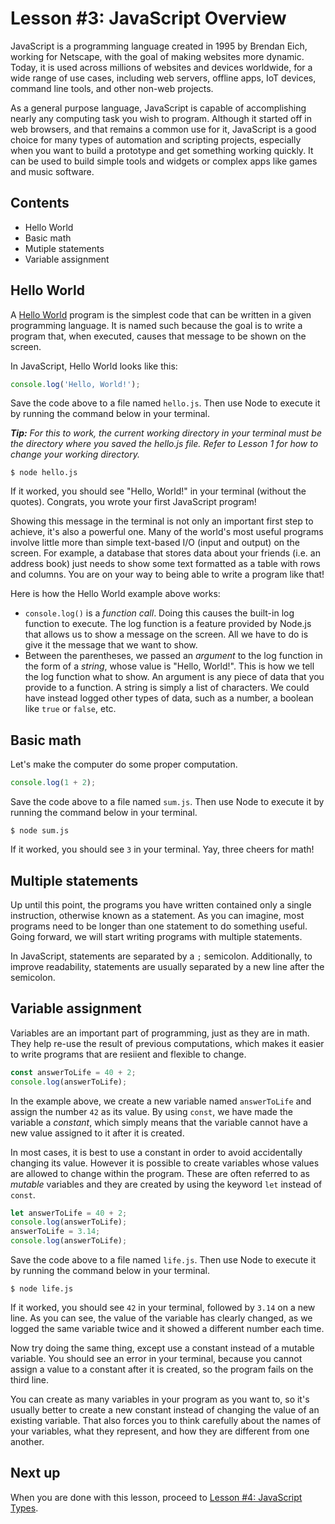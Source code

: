 # Lesson #3: JavaScript Overview

JavaScript is a programming language created in 1995 by Brendan Eich, working for Netscape, with the goal of making websites more dynamic. Today, it is used across millions of websites and devices worldwide, for a wide range of use cases, including web servers, offline apps, IoT devices, command line tools, and other non-web projects.

As a general purpose language, JavaScript is capable of accomplishing nearly any computing task you wish to program. Although it started off in web browsers, and that remains a common use for it, JavaScript is a good choice for many types of automation and scripting projects, especially when you want to build a prototype and get something working quickly. It can be used to build simple tools and widgets or complex apps like games and music software.

## Contents

 - Hello World
 - Basic math
 - Mutiple statements
 - Variable assignment

## Hello World

A [Hello World](https://en.wikipedia.org/wiki/%22Hello,_World!%22_program#Time_to_Hello_World) program is the simplest code that can be written in a given programming language. It is named such because the goal is to write a program that, when executed, causes that message to be shown on the screen.

In JavaScript, Hello World looks like this:

```js
console.log('Hello, World!');
```

Save the code above to a file named `hello.js`. Then use Node to execute it by running the command below in your terminal.

*__Tip:__ For this to work, the current working directory in your terminal must be the directory where you saved the hello.js file. Refer to Lesson 1 for how to change your working directory.*

```console
$ node hello.js
```

If it worked, you should see "Hello, World!" in your terminal (without the quotes). Congrats, you wrote your first JavaScript program!

Showing this message in the terminal is not only an important first step to achieve, it's also a powerful one. Many of the world's most useful programs involve little more than simple text-based I/O (input and output) on the screen. For example, a database that stores data about your friends (i.e. an address book) just needs to show some text formatted as a table with rows and columns. You are on your way to being able to write a program like that!

Here is how the Hello World example above works:
 - `console.log()` is a _function call_. Doing this causes the built-in log function to execute. The log function is a feature provided by Node.js that allows us to show a message on the screen. All we have to do is give it the message that we want to show.
 - Between the parentheses, we passed an _argument_ to the log function in the form of a _string_, whose value is "Hello, World!". This is how we tell the log function what to show. An argument is any piece of data that you provide to a function. A string is simply a list of characters. We could have instead logged other types of data, such as a number, a boolean like `true` or `false`, etc.

## Basic math

Let's make the computer do some proper computation.

```js
console.log(1 + 2);
```

Save the code above to a file named `sum.js`. Then use Node to execute it by running the command below in your terminal.

```console
$ node sum.js
```

If it worked, you should see `3` in your terminal. Yay, three cheers for math!

## Multiple statements

Up until this point, the programs you have written contained only a single instruction, otherwise known as a statement. As you can imagine, most programs need to be longer than one statement to do something useful. Going forward, we will start writing programs with multiple statements.

In JavaScript, statements are separated by a `;` semicolon. Additionally, to improve readability, statements are usually separated by a new line after the semicolon.

## Variable assignment

Variables are an important part of programming, just as they are in math. They help re-use the result of previous computations, which makes it easier to write programs that are resiient and flexible to change.

```js
const answerToLife = 40 + 2;
console.log(answerToLife);
```

In the example above, we create a new variable named `answerToLife` and assign the number `42` as its value. By using `const`, we have made the variable a _constant_, which simply means that the variable cannot have a new value assigned to it after it is created.

In most cases, it is best to use a constant in order to avoid accidentally changing its value. However it is possible to create variables whose values are allowed to change within the program. These are often referred to as _mutable_ variables and they are created by using the keyword `let` instead of `const`.

```js
let answerToLife = 40 + 2;
console.log(answerToLife);
answerToLife = 3.14;
console.log(answerToLife);
```

Save the code above to a file named `life.js`. Then use Node to execute it by running the command below in your terminal.

```console
$ node life.js
```

If it worked, you should see `42` in your terminal, followed by `3.14` on a new line. As you can see, the value of the variable has clearly changed, as we logged the same variable twice and it showed a different number each time.

Now try doing the same thing, except use a constant instead of a mutable variable. You should see an error in your terminal, because you cannot assign a value to a constant after it is created, so the program fails on the third line.

You can create as many variables in your program as you want to, so it's usually better to create a new constant instead of changing the value of an existing variable. That also forces you to think carefully about the names of your variables, what they represent, and how they are different from one another.

## Next up

When you are done with this lesson, proceed to [Lesson #4: JavaScript Types](../04-types/README.md).
